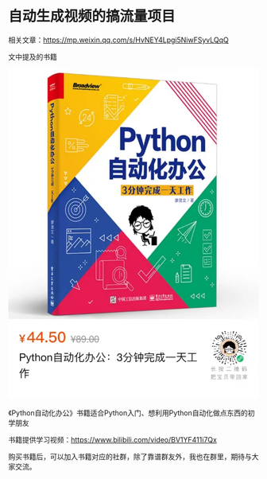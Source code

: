 # 自动生成视频的搞流量项目

相关文章：https://mp.weixin.qq.com/s/HvNEY4Lpgi5NiwFSyvLQqQ

文中提及的书籍

![](./Python-auto-book.jpg)

《Python自动化办公》书籍适合Python入门、想利用Python自动化做点东西的初学朋友

书籍提供学习视频：https://www.bilibili.com/video/BV1YF411i7Qx

购买书籍后，可以加入书籍对应的社群，除了靠谱群友外，我也在群里，期待与大家交流。